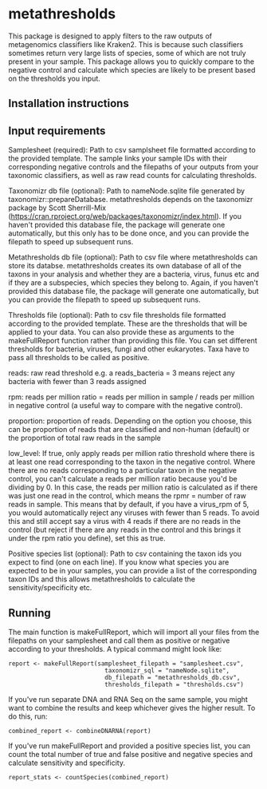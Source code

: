 # metathresholds

This package is designed to apply filters to the raw outputs of metagenomics classifiers like Kraken2. This is because such classifiers sometimes return very large lists of species, some of which are not truly present in your sample. This package allows you to quickly compare to the negative control and calculate which species are likely to be present based on the thresholds you input.

## Installation instructions

## Input requirements

Samplesheet (required): Path to csv samplsheet file formatted according to the provided template. The sample links your sample IDs with their corresponding negative controls and the filepaths of your outputs from your taxonomic classifiers, as well as raw read counts for calculating thresholds.

Taxonomizr db file (optional): Path to nameNode.sqlite file generated by taxonomizr::prepareDatabase. metathresholds depends on the taxonomizr package by Scott Sherrill-Mix (https://cran.rproject.org/web/packages/taxonomizr/index.html). If you haven't provided this database file, the package will generate one automatically, but this only has to be done once, and you can provide the filepath to speed up subsequent runs.

Metathresholds db file (optional): Path to csv file where metathresholds can store its databse. metathresholds creates its own database of all of the taxons in your analysis and whether they are a bacteria, virus, funus etc and if they are a subspecies, which species they belong to. Again, if you haven't provided this database file, the package will generate one automatically, but you can provide the filepath to speed up subsequent runs.

Thresholds file (optional): Path to csv file thresholds file formatted according to the provided template. These are the thresholds that will be applied to your data. You can also provide these as arguments to the makeFullReport function rather than providing this file. You can set different thresholds for bacteria, viruses, fungi and other eukaryotes. Taxa have to pass all thresholds to be called as positive.

reads: raw read threshold e.g. a reads_bacteria = 3 means reject any bacteria with fewer than 3 reads assigned

rpm: reads per million ratio = reads per million in sample / reads per million in negative control (a useful way to compare with the negative control).

proportion: proportion of reads. Depending on the option you choose, this can be proportion of reads that are classified and non-human (default) or the proportion of total raw reads in the sample

low_level: If true, only apply reads per million ratio threshold where there is at least one read corresponding to the taxon in the negative control. Where there are no reads corresponding to a particular taxon in the negative control, you can't calculate a reads per million ratio because you'd be dividing by 0. In this case, the reads per million ratio is calculated as if there was just one read in the control, which means the rpmr = number of raw reads in sample. This means that by default, if you have a virus_rpm of 5, you would automatically reject any viruses with fewer than 5 reads. To avoid this and still accept say a virus with 4 reads if there are no reads in the control (but reject if there are any reads in the control and this brings it under the rpm ratio you define), set this as true.

Positive species list (optional): Path to csv containing the taxon ids you expect to find (one on each line). If you know what species you are expected to be in your samples, you can provide a list of the corresponding taxon IDs and this allows metathresholds to calculate the sensitivity/specificity etc.

## Running
The main function is makeFullReport, which will import all your files from the filepaths on your samplesheet and call them as positive or negative according to your thresholds. A typical command might look like:
```
report <- makeFullReport(samplesheet_filepath = "samplesheet.csv",
                           taxonomizr_sql = "nameNode.sqlite",
                           db_filepath = "metathresholds_db.csv",
                           thresholds_filepath = "thresholds.csv")
```
If you've run separate DNA and RNA Seq on the same sample, you might want to combine the results and keep whichever gives the higher result. To do this, run:
```
combined_report <- combineDNARNA(report)
```
If you've run makeFullReport and provided a positive species list, you can count the total number of true and false positive and negative species and calculate sensitivity and specificity.
```
report_stats <- countSpecies(combined_report)
```
